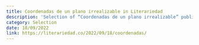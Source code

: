 ```yaml
---
title: Coordenadas de un plano irrealizable in Literariedad
description: 'Selection of “Coordenadas de un plano irrealizable” published in the “Lo habitado” edition of the magazine Literariedad.'
category: Selection
date: 18/09/2022
link: https://literariedad.co/2022/09/18/coordenadas/
---
```

